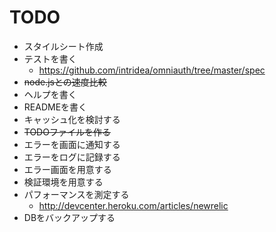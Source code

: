 # TODO

 * スタイルシート作成
 * テストを書く
   * https://github.com/intridea/omniauth/tree/master/spec
 * <del>node.jsとの速度比較</del>
 * ヘルプを書く
 * READMEを書く
 * キャッシュ化を検討する
 * <del>TODOファイルを作る</del>
 * エラーを画面に通知する
 * エラーをログに記録する
 * エラー画面を用意する
 * 検証環境を用意する
 * パフォーマンスを測定する
   * http://devcenter.heroku.com/articles/newrelic
 * DBをバックアップする
